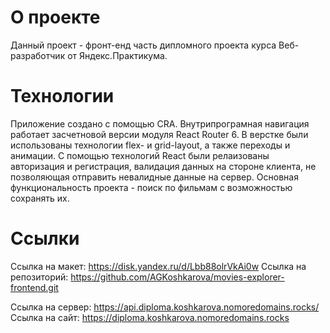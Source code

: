 # О проекте

Данный проект - фронт-енд часть дипломного проекта курса Веб-разработчик от Яндекс.Практикума.

# Технологии

Приложение создано с помощью CRA. Внутрипрограмная навигация работает засчетновой версии модуля React Router 6. В верстке были использованы технологии flex- и grid-layout, а также переходы и анимации. C помощью технологий React были релаизованы авторизация и регистрация, валидация данных на стороне клиента, не позволяющая отправить невалидные данные на сервер. Основная функциональность проекта - поиск по фильмам с возможностью сохранять их.

# Ссылки

Ссылка на макет: https://disk.yandex.ru/d/Lbb88olrVkAi0w
Ссылка на репозиторий: https://github.com/AGKoshkarova/movies-explorer-frontend.git

Ссылка на сервер: https://api.diploma.koshkarova.nomoredomains.rocks/
Ссылка на сайт: https://diploma.koshkarova.nomoredomains.rocks
